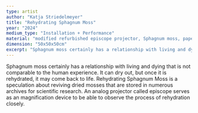 ```yaml
---
type: artist
author: "Katja Striedelmeyer"
title: "Rehydrating Sphagnum Moss"
year: "2024"
medium_type: "Installation + Performance"
material: "modified refurbished episcope projector, Sphagnum moss, paper, petri dishes, grow light, water"
dimension: "50x50x50cm"
excerpt: "Sphagnum moss certainly has a relationship with living and dying that is not comparable to the human experience. It can dry out, but once it is rehydrated, it may come back to life.Rehydrating Sphagnum Moss is a speculation about reviving dried mosses that are stored in numerous archives for scientific research. An analog projector called episcope serves as an magnification device to be able to observe the process of rehydration closely."
---
```

Sphagnum moss certainly has a relationship with living and dying that is not comparable to the human experience. It can dry out, but once it is rehydrated, it may come back to life.
Rehydrating Sphagnum Moss is a speculation about reviving dried mosses that are stored in numerous archives for scientific research. An analog projector called episcope serves as an magnification device to be able to observe the process of rehydration closely.

